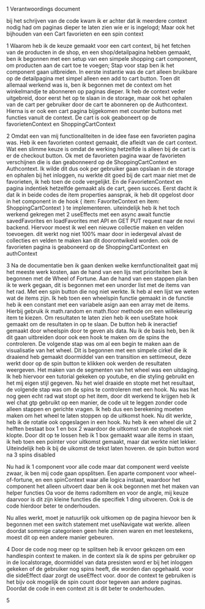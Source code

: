 1 Verantwoordings document

bij het schrijven van de code kwam ik er achter dat ik meerdere context nodig had om paginas dieper te laten zien wie er is ingelogd;
Maar ook het bijhouden van een Cart favorieten en een spin context

1 Waarom heb ik de keuze gemaakt voor een cart context, bij het fetchen van de producten in de shop, en een shop/detailpagina hebben gemaakt, ben ik begonnen met een setup van een simpele shopping cart component, om
producten aan de cart toe te voegen; Stap voor stap ben ik het component gaan uitbreiden. In eerste instantie was
de cart alleen bruikbare op de detailpagina met simpel alleen een add to cart button. Toen dit allemaal werkend was is, ben ik begonnen met de context om het
winkelmandje te abonneren op paginas dieper. Ik heb de context veder uitgebreid, door eerst het op te slaan in de storage,
maar ook het ophalen van de cart per gebruiker door de cart te abonneren op de Authcontext. Hierna is er ook een cart pagina bijgekomen met counter 
buttons met functies vanuit de context. De cart is ook geaboneert op de favorietenContext en ShoppingCartContext 

2 Omdat een van mij functionaliteiten in de idee fase een favorieten pagina was. Heb ik een favorieten context gemaakt,
die afleidt van de cart context. Wat een slimme keuze is omdat de werking hetzelfde is alleen bij de cart is er de checkout button. Ok met de favorieten 
pagina waar de favorieten verschijnen die is dan geabonneerd op de ShoppingCartContext en Authcontext. Ik wilde dit dus ook per gebruiker gaan opslaan in de storage en ophalen bij het inloggen, 
nu werkte dit goed bij de cart maar niet met de favorieten, ik heb toen de code vergelijkt. En de FavorietenContext en pagina indentiek hetzelfde gemaakt als de cart,
geen succes. Eerst dacht ik dat ik in beide codes de item properties aansprak, ik heb dit opgelost door in het component in de hook { item: FavoriteContext en item: ShoppingCartContext } te implementeren. 
uiteindelijk heb ik het toch werkend gekregen met 2 useEffects met een async await functie savedFavorites en loadFavorites met API en GET PUT request naar de novi backend. Hiervoor moest ik wel een nieuwe
collectie maken en velden toevoegen. dit werkt nog niet 100% maar door in iedergeval alvast de collecties en velden te maken kan dit doorontwikeld worden. ook de favorieten pagina is geaboneerd op de ShoppingCartContext en authContext

3 Na de documentatie ben ik gaan denken welke kernfunctionaliteit gaat mij het meeste werk kosten, aan de hand van een lijs met prioriteiten
ben ik begonnen met de Wheel of Fortune. Aan de hand van een stappen plan ben ik te werk gegaan, dit is begonnen met een unorder list met de items van het rad.
Met een spin button die nog niet werkte. Ik heb al een lijst we weten wat de items zijn. Ik heb toen een wheelspin functie gemaakt in de functie heb ik een constant met een variabele asign aan een array met de items. Hierbij gebruik ik math.random en math.floor methode
om een willekeurig item te kiezen. Om resultaten te laten zien heb ik een useState hook gemaakt om de resultaten in op te slaan. De button heb ik ineractief gemaakt door wheelspin door te geven als data. Nu ik de basis heb, ben ik dit gaan uitbreiden door ook een hook te maken om de spins the controleren.
De volgende stap was om al een begin te maken aan de visualisatie van het wheel. Dit is begonnen met een simpele cirkel die ik draaiend heb gemaakt doormiddel van een transition en settimeout, deze werkt door op de spin button te klikken ook werden de resultaten weergeven.
Het maken van de segmenten van het wheel was een uitdaging. Ik heb hiervoor een tutorial gekeken op youtube, en die styling gebruikt en het mij eigen stijl gegeven. Nu het wiel draaide en stopte met het resultaat, de volgende stap was om de spins te controleren met een hook. Nu was het nog geen echt rad wat stopt op het item,
door dit werkend te krijgen heb ik wel chat gtp gebruikt op een manier, de code uit te leggen zonder code alleen stappen en gerichte vragen. Ik heb dus een berekening moeten maken om het wheel te laten stoppen op de uitkomst hoek. Nu dit werkte, heb ik de rotatie ook opgeslagen in een hook. Nu heb ik een wheel die uit 2 helften bestaat box 1 en box 2
waardoor de uitkomst van de stophoek niet klopte. Door dit op te lossen heb ik 1 box gemaakt waar alle items in staan, ik heb toen een pointer voor uitkomst gemaakt, maar dat werkte niet lekker. Uiteindelijk heb ik bij de uikomst de tekst laten hoveren. de spin button word na 3 spins disabled 

Nu had ik 1 component voor alle code maar dat component werd veelste zwaar, ik ben mij code gaan opsplitsen. Een aparte component voor wheel-of-fortune, en een spinContext waar alle logica instaat, waardoor het component het alleen uitvoert
daar ben ik ook begonnen met het maken van helper functies Oa voor de items radomItem en voor de angle, mij keuze daarvoor is dit zijn kleine functies die specifiek 1 ding uitvoeren. Ook is de code hierdoor beter te onderhouden.

Nu alles werkt, moet je natuurlijk ook uitkomen op de pagina hievoor ben ik begonnen met een switch statement met useNavigate wat werkte. 
alleen doordat sommige categorieen geen hele zinnen waren en met leestekens, moest dit op een andere manier gebeuren. 


4 Door de code nog meer op te splitsen heb ik ervoor gekozen om een handlespin context te maken. in de context sla ik 
de spins per gebruiker op in de localstorage, doormiddel van data presisten word er bij het inloggen gekeken of de gebruiker nog spins heeft, die worden dan opgehaald.
voor die sideEffect daar zorgt de useEffect voor. door de context te gebruiken is het bijv ook mogelijk de spin count door tegeven aan andere paginas. Doordat de code in een context zit
is dit beter te onderhouden.


5


 